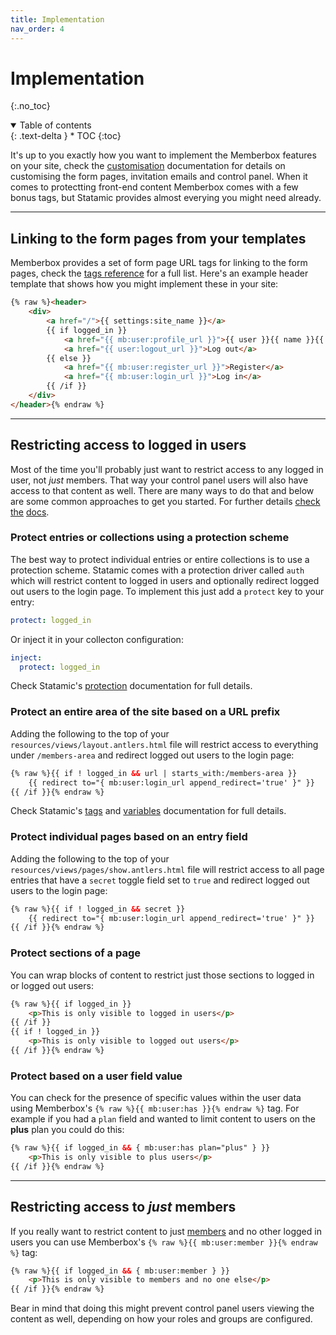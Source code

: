 ```yaml
---
title: Implementation
nav_order: 4
---
```


# Implementation
{:.no_toc}

<details open markdown="block">
  <summary>
      Table of contents
  </summary>
  {: .text-delta }
* TOC
{:toc}
</details>

It's up to you exactly how you want to implement the Memberbox features on your site, check the [customisation](customisation.html) documentation for details on customising the form pages, invitation emails and control panel. When it comes to protectting front-end content Memberbox comes with a few bonus tags, but Statamic provides almost everying you might need already.

---

## Linking to the form pages from your templates

Memberbox provides a set of form page URL tags for linking to the form pages, check the [tags reference](tags.html#user-form-page-url-tags) for a full list. Here's an example header template that shows how you might implement these in your site:

```html
{% raw %}<header>
    <div>
        <a href="/">{{ settings:site_name }}</a>
        {{ if logged_in }}
            <a href="{{ mb:user:profile_url }}">{{ user }}{{ name }}{{ /user }}</a>
            <a href="{{ user:logout_url }}">Log out</a>
        {{ else }}
            <a href="{{ mb:user:register_url }}">Register</a>
            <a href="{{ mb:user:login_url }}">Log in</a>
        {{ /if }}
    </div>
</header>{% endraw %}
```

---

## Restricting access to logged in users

Most of the time you'll probably just want to restrict access to any logged in user, not *just* members. That way your control panel users will also have access to that content as well. There are many ways to do that and below are some common approaches to get you started. For further details [check](https://statamic.dev/protecting-content) [the](https://statamic.dev/reference/tags) [docs](https://statamic.dev/reference/variables).

### Protect entries or collections using a protection scheme

The best way to protect individual entries or entire collections is to use a protection scheme. Statamic comes with a protection driver called `auth` which will restrict content to logged in users and optionally redirect logged out users to the login page. To implement this just add a `protect` key to your entry:

```yaml
protect: logged_in
```

Or inject it in your collecton configuration:

```yaml
inject:
  protect: logged_in
```

Check Statamic's [protection](https://statamic.dev/protecting-content#protecting-an-entry) documentation for full details.

### Protect an entire area of the site based on a URL prefix

Adding the following to the top of your `resources/views/layout.antlers.html` file will restrict access to everything under `/members-area` and redirect logged out users to the login page:

```html
{% raw %}{{ if ! logged_in && url | starts_with:/members-area }}
    {{ redirect to="{ mb:user:login_url append_redirect='true' }" }}
{{ /if }}{% endraw %}
```

Check Statamic's [tags](https://statamic.dev/reference/tags) and [variables](https://statamic.dev/reference/variables) documentation for full details.

### Protect individual pages based on an entry field

Adding the following to the top of your `resources/views/pages/show.antlers.html` file will restrict access to all page entries that have a `secret` toggle field set to `true` and redirect logged out users to the login page:

```html
{% raw %}{{ if ! logged_in && secret }}
    {{ redirect to="{ mb:user:login_url append_redirect='true' }" }}
{{ /if }}{% endraw %}
```

### Protect sections of a page

You can wrap blocks of content to restrict just those sections to logged in or logged out users:

```html
{% raw %}{{ if logged_in }}
    <p>This is only visible to logged in users</p>
{{ /if }}
{{ if ! logged_in }}
    <p>This is only visible to logged out users</p>
{{ /if }}{% endraw %}
```

### Protect based on a user field value

You can check for the presence of specific values within the user data using Memberbox's `{% raw %}{{ mb:user:has }}{% endraw %}` tag. For example if you had a `plan` field and wanted to limit content to users on the **plus** plan you could do this:

```html
{% raw %}{{ if logged_in && { mb:user:has plan="plus" } }}
    <p>This is only visible to plus users</p>
{{ /if }}{% endraw %}
```

---

## Restricting access to *just* members

If you really want to restrict content to just [members](configuration.html#whos-a-member) and no other logged in users you can use Memberbox's `{% raw %}{{ mb:user:member }}{% endraw %}` tag:

```html
{% raw %}{{ if logged_in && { mb:user:member } }}
    <p>This is only visible to members and no one else</p>
{{ /if }}{% endraw %}
```

Bear in mind that doing this might prevent control panel users viewing the content as well, depending on how your roles and groups are configured.
